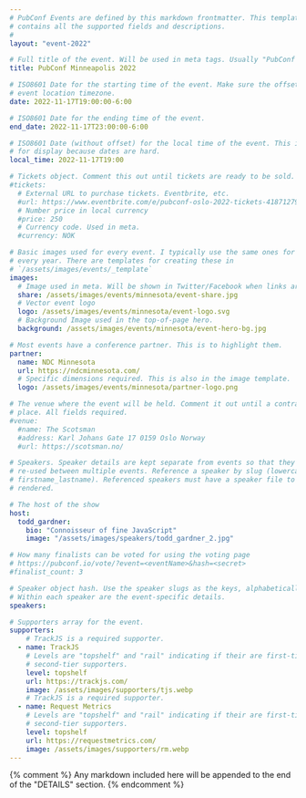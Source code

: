 ```yaml
---
# PubConf Events are defined by this markdown frontmatter. This template
# contains all the supported fields and descriptions.
#
layout: "event-2022"

# Full title of the event. Will be used in meta tags. Usually "PubConf City Year"
title: PubConf Minneapolis 2022

# ISO8601 Date for the starting time of the event. Make sure the offset is in the
# event location timezone.
date: 2022-11-17T19:00:00-6:00

# ISO8601 Date for the ending time of the event.
end_date: 2022-11-17T23:00:00-6:00

# ISO8601 Date (without offset) for the local time of the event. This is used
# for display because dates are hard.
local_time: 2022-11-17T19:00

# Tickets object. Comment this out until tickets are ready to be sold.
#tickets:
  # External URL to purchase tickets. Eventbrite, etc.
  #url: https://www.eventbrite.com/e/pubconf-oslo-2022-tickets-418712790227
  # Number price in local currency
  #price: 250
  # Currency code. Used in meta.
  #currency: NOK

# Basic images used for every event. I typically use the same ones for a location
# every year. There are templates for creating these in
# `/assets/images/events/_template`
images:
  # Image used in meta. Will be shown in Twitter/Facebook when links are shared.
  share: /assets/images/events/minnesota/event-share.jpg
  # Vector event logo
  logo: /assets/images/events/minnesota/event-logo.svg
  # Background Image used in the top-of-page hero.
  background: /assets/images/events/minnesota/event-hero-bg.jpg

# Most events have a conference partner. This is to highlight them.
partner:
  name: NDC Minnesota
  url: https://ndcminnesota.com/
  # Specific dimensions required. This is also in the image template.
  logo: /assets/images/events/minnesota/partner-logo.png

# The venue where the event will be held. Comment it out until a contract is in
# place. All fields required.
#venue:
  #name: The Scotsman
  #address: Karl Johans Gate 17 0159 Oslo Norway
  #url: https://scotsman.no/

# Speakers. Speaker details are kept separate from events so that they can be
# re-used between multiple events. Reference a speaker by slug (lowercase,
# firstname_lastname). Referenced speakers must have a speaker file to be
# rendered.

# The host of the show
host:
  todd_gardner:
    bio: "Connoisseur of fine JavaScript"
    image: "/assets/images/speakers/todd_gardner_2.jpg"

# How many finalists can be voted for using the voting page
# https://pubconf.io/vote/?event=<eventName>&hash=<secret>
#finalist_count: 3

# Speaker object hash. Use the speaker slugs as the keys, alphabetically listed.
# Within each speaker are the event-specific details.
speakers:

# Supporters array for the event.
supporters:
    # TrackJS is a required supporter.
  - name: TrackJS
    # Levels are "topshelf" and "rail" indicating if their are first-tier or
    # second-tier supporters.
    level: topshelf
    url: https://trackjs.com/
    image: /assets/images/supporters/tjs.webp
    # TrackJS is a required supporter.
  - name: Request Metrics
    # Levels are "topshelf" and "rail" indicating if their are first-tier or
    # second-tier supporters.
    level: topshelf
    url: https://requestmetrics.com/
    image: /assets/images/supporters/rm.webp
---
```


{% comment %}
Any markdown included here will be appended to the end of the "DETAILS" section.
{% endcomment %}
